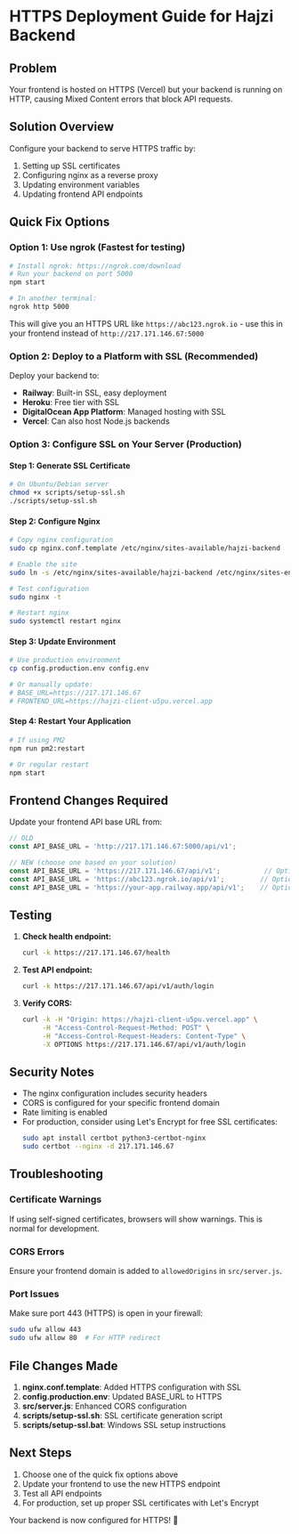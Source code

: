 # HTTPS Deployment Guide for Hajzi Backend

## Problem
Your frontend is hosted on HTTPS (Vercel) but your backend is running on HTTP, causing Mixed Content errors that block API requests.

## Solution Overview
Configure your backend to serve HTTPS traffic by:
1. Setting up SSL certificates
2. Configuring nginx as a reverse proxy
3. Updating environment variables
4. Updating frontend API endpoints

## Quick Fix Options

### Option 1: Use ngrok (Fastest for testing)
```bash
# Install ngrok: https://ngrok.com/download
# Run your backend on port 5000
npm start

# In another terminal:
ngrok http 5000
```
This will give you an HTTPS URL like `https://abc123.ngrok.io` - use this in your frontend instead of `http://217.171.146.67:5000`

### Option 2: Deploy to a Platform with SSL (Recommended)
Deploy your backend to:
- **Railway**: Built-in SSL, easy deployment
- **Heroku**: Free tier with SSL
- **DigitalOcean App Platform**: Managed hosting with SSL
- **Vercel**: Can also host Node.js backends

### Option 3: Configure SSL on Your Server (Production)

#### Step 1: Generate SSL Certificate
```bash
# On Ubuntu/Debian server
chmod +x scripts/setup-ssl.sh
./scripts/setup-ssl.sh
```

#### Step 2: Configure Nginx
```bash
# Copy nginx configuration
sudo cp nginx.conf.template /etc/nginx/sites-available/hajzi-backend

# Enable the site
sudo ln -s /etc/nginx/sites-available/hajzi-backend /etc/nginx/sites-enabled/

# Test configuration
sudo nginx -t

# Restart nginx
sudo systemctl restart nginx
```

#### Step 3: Update Environment
```bash
# Use production environment
cp config.production.env config.env

# Or manually update:
# BASE_URL=https://217.171.146.67
# FRONTEND_URL=https://hajzi-client-u5pu.vercel.app
```

#### Step 4: Restart Your Application
```bash
# If using PM2
npm run pm2:restart

# Or regular restart
npm start
```

## Frontend Changes Required

Update your frontend API base URL from:
```javascript
// OLD
const API_BASE_URL = 'http://217.171.146.67:5000/api/v1';

// NEW (choose one based on your solution)
const API_BASE_URL = 'https://217.171.146.67/api/v1';           // Option 3
const API_BASE_URL = 'https://abc123.ngrok.io/api/v1';         // Option 1
const API_BASE_URL = 'https://your-app.railway.app/api/v1';    // Option 2
```

## Testing

1. **Check health endpoint:**
   ```bash
   curl -k https://217.171.146.67/health
   ```

2. **Test API endpoint:**
   ```bash
   curl -k https://217.171.146.67/api/v1/auth/login
   ```

3. **Verify CORS:**
   ```bash
   curl -k -H "Origin: https://hajzi-client-u5pu.vercel.app" \
        -H "Access-Control-Request-Method: POST" \
        -H "Access-Control-Request-Headers: Content-Type" \
        -X OPTIONS https://217.171.146.67/api/v1/auth/login
   ```

## Security Notes

- The nginx configuration includes security headers
- CORS is configured for your specific frontend domain
- Rate limiting is enabled
- For production, consider using Let's Encrypt for free SSL certificates:
  ```bash
  sudo apt install certbot python3-certbot-nginx
  sudo certbot --nginx -d 217.171.146.67
  ```

## Troubleshooting

### Certificate Warnings
If using self-signed certificates, browsers will show warnings. This is normal for development.

### CORS Errors
Ensure your frontend domain is added to `allowedOrigins` in `src/server.js`.

### Port Issues
Make sure port 443 (HTTPS) is open in your firewall:
```bash
sudo ufw allow 443
sudo ufw allow 80  # For HTTP redirect
```

## File Changes Made

1. **nginx.conf.template**: Added HTTPS configuration with SSL
2. **config.production.env**: Updated BASE_URL to HTTPS
3. **src/server.js**: Enhanced CORS configuration
4. **scripts/setup-ssl.sh**: SSL certificate generation script
5. **scripts/setup-ssl.bat**: Windows SSL setup instructions

## Next Steps

1. Choose one of the quick fix options above
2. Update your frontend to use the new HTTPS endpoint
3. Test all API endpoints
4. For production, set up proper SSL certificates with Let's Encrypt

Your backend is now configured for HTTPS! 🎉

